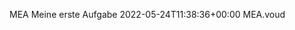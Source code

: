 <?xml version="1.0"?>
<Unit xmlns:xsi="http://www.w3.org/2001/XMLSchema-instance" 
xsi:noNamespaceSchemaLocation="https://raw.githubusercontent.com/iqb-berlin/testcenter-backend/9.2.0/definitions/vo_Unit.xsd">
  <Metadata>
    <Id>MEA</Id>
    <Label>Meine erste Aufgabe</Label>
    <Description/>
    <Lastchange>2022-05-24T11:38:36+00:00</Lastchange>
  </Metadata>
  <DefinitionRef player="iqb-player-aspect@1.24" editor="iqb-editor-aspect@1.30" type="iqb-player-aspect@1.24">MEA.voud</DefinitionRef>
</Unit>